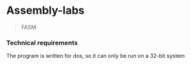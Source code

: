 # Assembly-labs

>FASM

### Technical requirements
The program is written for dos, so it can only be run on a 32-bit system
